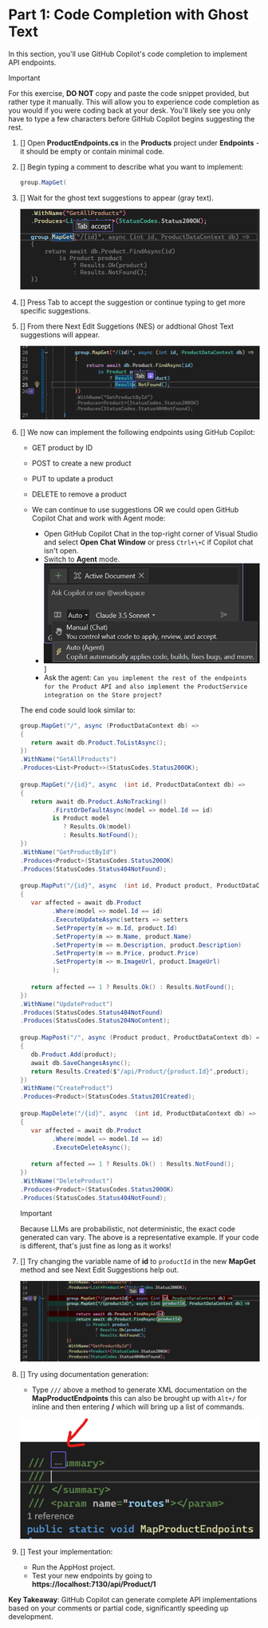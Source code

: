 # Part 1: Code Completion with Ghost Text

In this section, you'll use GitHub Copilot's code completion to implement API endpoints.

> [!IMPORTANT]
> For this exercise, **DO NOT** copy and paste the code snippet provided, but rather type it manually. This will allow you to experience code completion as you would if you were coding back at your desk. You'll likely see you only have to type a few characters before GitHub Copilot begins suggesting the rest.

1. [] Open **ProductEndpoints.cs** in the **Products** project under **Endpoints** - it should be empty or contain minimal code.
2. [] Begin typing a comment to describe what you want to implement:
   ```csharp
   group.MapGet(
   ```
3. [] Wait for the ghost text suggestions to appear (gray text).

   ![Code suggestions](./images/1-ghost-text.png)

4. [] Press Tab to accept the suggestion or continue typing to get more specific suggestions.

5. [] From there Next Edit Suggetions (NES) or addtional Ghost Text suggestions will appear. 

   ![NES showing up](./images/1-nes.png)

6. [] We now can implement the following endpoints using GitHub Copilot:
   - GET product by ID
   - POST to create a new product
   - PUT to update a product
   - DELETE to remove a product

   - We can continue to use suggestions OR we could open GitHub Copilot Chat and work with Agent mode:
     - Open GitHub Copilot Chat in the top-right corner of Visual Studio and select **Open Chat Window** or press `Ctrl+\+C` if Copilot chat isn't open.
     - Switch to **Agent** mode.
     - ![Switch to agent mode](./images/1-agent.png)]
     - Ask the agent: `Can you implement the rest of the endpoints for the Product API and also implement the ProductService integration on the Store project?`

   The end code sould look similar to:

   ```csharp
   group.MapGet("/", async (ProductDataContext db) =>
   {
      return await db.Product.ToListAsync();
   })
   .WithName("GetAllProducts")
   .Produces<List<Product>>(StatusCodes.Status200OK);

   group.MapGet("/{id}", async  (int id, ProductDataContext db) =>
   {
      return await db.Product.AsNoTracking()
            .FirstOrDefaultAsync(model => model.Id == id)
            is Product model
               ? Results.Ok(model)
               : Results.NotFound();
   })
   .WithName("GetProductById")
   .Produces<Product>(StatusCodes.Status200OK)
   .Produces(StatusCodes.Status404NotFound);

   group.MapPut("/{id}", async  (int id, Product product, ProductDataContext db) =>
   {
      var affected = await db.Product
            .Where(model => model.Id == id)
            .ExecuteUpdateAsync(setters => setters
            .SetProperty(m => m.Id, product.Id)
            .SetProperty(m => m.Name, product.Name)
            .SetProperty(m => m.Description, product.Description)
            .SetProperty(m => m.Price, product.Price)
            .SetProperty(m => m.ImageUrl, product.ImageUrl)
            );

      return affected == 1 ? Results.Ok() : Results.NotFound();
   })
   .WithName("UpdateProduct")
   .Produces(StatusCodes.Status404NotFound)
   .Produces(StatusCodes.Status204NoContent);

   group.MapPost("/", async (Product product, ProductDataContext db) =>
   {
      db.Product.Add(product);
      await db.SaveChangesAsync();
      return Results.Created($"/api/Product/{product.Id}",product);
   })
   .WithName("CreateProduct")
   .Produces<Product>(StatusCodes.Status201Created);

   group.MapDelete("/{id}", async  (int id, ProductDataContext db) =>
   {
      var affected = await db.Product
            .Where(model => model.Id == id)
            .ExecuteDeleteAsync();

      return affected == 1 ? Results.Ok() : Results.NotFound();
   })
   .WithName("DeleteProduct")
   .Produces<Product>(StatusCodes.Status200OK)
   .Produces(StatusCodes.Status404NotFound);
   ```

   > [!IMPORTANT]
   >Because LLMs are probabilistic, not deterministic, the exact code generated can vary. The above is a representative example. If your code is different, that's just fine as long as it works!

7. [] Try changing the variable name of **id** to `productId` in the new **MapGet** method and see Next Edit Suggestions help out.

   ![NES suggestions more](./images/1-nes-2.png)

8. [] Try using documentation generation:
   - Type `///` above a method to generate XML documentation on the **MapProductEndpoints** this can also be brought up with `Alt+/` for inline and then entering **/** which will bring up a list of commands.

   ![documentation generation by Copilot](./images/1-docs.png)

9. [] Test your implementation:
   - Run the AppHost project.
   - Test your new endpoints by going to **https://localhost:7130/api/Product/1**

**Key Takeaway**: GitHub Copilot can generate complete API implementations based on your comments or partial code, significantly speeding up development.
